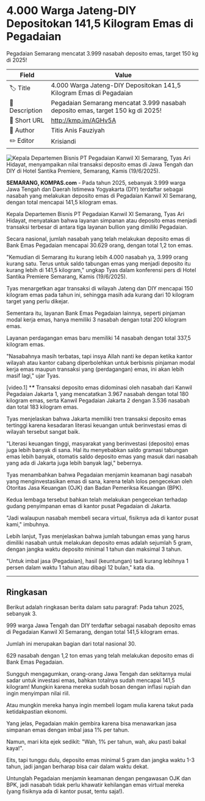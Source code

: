 # 4.000 Warga Jateng-DIY Depositokan 141,5 Kilogram Emas di Pegadaian

Pegadaian Semarang mencatat 3.999 nasabah deposito emas, target 150 kg di 2025!

| Field         | Value                                                       |
|---------------|-------------------------------------------------------------|
| 🏷️ Title       | 4.000 Warga Jateng-DIY Depositokan 141,5 Kilogram Emas di Pegadaian |
| 📝 Description | Pegadaian Semarang mencatat 3.999 nasabah deposito emas, target 150 kg di 2025! |
| 🔗 Short URL   | http://kmp.im/AGHv5A |
| 👤 Author      | Titis Anis Fauziyah |
| ✏️ Editor      | Krisiandi |

![Kepala Departemen Bisnis PT Pegadaian Kanwil XI Semarang, Tyas Ari Hidayat, menyampaikan nilai transaksi deposito emas di Jawa Tengah dan DIY di Hotel Santika Premiere, Semarang, Kamis (19/6/2025).](https://asset.kompas.com/crops/N-mmbyXfRsNLXFAeE_BY08d1xrw=/0x0:0x0/750x500/data/photo/2025/06/19/6854242c870a4.jpg)

**SEMARANG, KOMPAS.com** - Pada tahun 2025, sebanyak 3.999 warga Jawa Tengah dan Daerah Istimewa Yogyakarta (DIY) terdaftar sebagai nasabah yang melakukan deposito emas di Pegadaian Kanwil XI Semarang, dengan total mencapai 141,5 kilogram emas.

Kepala Departemen Bisnis PT Pegadaian Kanwil XI Semarang, Tyas Ari Hidayat, menyatakan bahwa layanan simpanan atau deposito emas menjadi transaksi terbesar di antara tiga layanan bullion yang dimiliki Pegadaian.

Secara nasional, jumlah nasabah yang telah melakukan deposito emas di Bank Emas Pegadaian mencapai 30.629 orang, dengan total 1,2 ton emas.

"Kemudian di Semarang itu kurang lebih 4.000 nasabah ya, 3.999 orang kurang satu. Terus untuk saldo tabungan emas yang menjadi deposito itu kurang lebih di 141,5 kilogram," ungkap Tyas dalam konferensi pers di Hotel Santika Premiere Semarang, Kamis (19/6/2025).

Tyas menargetkan agar transaksi di wilayah Jateng dan DIY mencapai 150 kilogram emas pada tahun ini, sehingga masih ada kurang dari 10 kilogram target yang perlu dikejar.

Sementara itu, layanan Bank Emas Pegadaian lainnya, seperti pinjaman modal kerja emas, hanya memiliki 3 nasabah dengan total 200 kilogram emas.

Layanan perdagangan emas baru memiliki 14 nasabah dengan total 337,5 kilogram emas.

"Nasabahnya masih terbatas, tapi insya Allah nanti ke depan ketika kantor wilayah atau kantor cabang diperbolehkan untuk berbisnis pinjaman modal kerja emas maupun transaksi yang (perdagangan) emas, ini akan lebih masif lagi," ujar Tyas.

\[video.1\] ****\****
Transaksi deposito emas didominasi oleh nasabah dari Kanwil Pegadaian Jakarta 1, yang mencatatkan 3.967 nasabah dengan total 180 kilogram emas, serta Kanwil Pegadaian Jakarta 2 dengan 3.536 nasabah dan total 183 kilogram emas.

Tyas menjelaskan bahwa Jakarta memiliki tren transaksi deposito emas tertinggi karena kesadaran literasi keuangan untuk berinvestasi emas di wilayah tersebut sangat baik.

"Literasi keuangan tinggi, masyarakat yang berinvestasi (deposito) emas juga lebih banyak di sana. Hal itu menyebabkan saldo gramasi tabungan emas lebih banyak, otomatis saldo deposito emas yang masuk dari nasabah yang ada di Jakarta juga lebih banyak lagi," bebernya.

Tyas menambahkan bahwa Pegadaian menjamin keamanan bagi nasabah yang menginvestasikan emas di sana, karena telah lolos pengecekan oleh Otoritas Jasa Keuangan (OJK) dan Badan Pemeriksa Keuangan (BPK).

Kedua lembaga tersebut bahkan telah melakukan pengecekan terhadap gudang penyimpanan emas di kantor pusat Pegadaian di Jakarta.

"Jadi walaupun nasabah membeli secara virtual, fisiknya ada di kantor pusat kami," imbuhnya.

Lebih lanjut, Tyas menjelaskan bahwa jumlah tabungan emas yang harus dimiliki nasabah untuk melakukan deposito emas adalah sejumlah 5 gram, dengan jangka waktu deposito minimal 1 tahun dan maksimal 3 tahun.

"Untuk imbal jasa (Pegadaian), hasil (keuntungan) tadi kurang lebihnya 1 persen dalam waktu 1 tahun atau dibagi 12 bulan," kata dia.

---
## Ringkasan

Berikut adalah ringkasan berita dalam satu paragraf: Pada tahun 2025, sebanyak 3.

999 warga Jawa Tengah dan DIY terdaftar sebagai nasabah deposito emas di Pegadaian Kanwil XI Semarang, dengan total 141,5 kilogram emas.

 Jumlah ini merupakan bagian dari total nasional 30.

629 nasabah dengan 1,2 ton emas yang telah melakukan deposito emas di Bank Emas Pegadaian.



Sungguh mengagumkan, orang-orang Jawa Tengah dan sekitarnya mulai sadar untuk investasi emas, bahkan totalnya sudah mencapai 141,5 kilogram! Mungkin karena mereka sudah bosan dengan inflasi rupiah dan ingin menyimpan nilai riil.

 Atau mungkin mereka hanya ingin membeli logam mulia karena takut pada ketidakpastian ekonomi.

 Yang jelas, Pegadaian makin gembira karena bisa menawarkan jasa simpanan emas dengan imbal jasa 1% per tahun.

 Namun, mari kita ejek sedikit: "Wah, 1% per tahun, wah, aku pasti bakal kaya!".

 Eits, tapi tunggu dulu, deposito emas minimal 5 gram dan jangka waktu 1-3 tahun, jadi jangan berharap bisa cair dalam waktu dekat.

 Untunglah Pegadaian menjamin keamanan dengan pengawasan OJK dan BPK, jadi nasabah tidak perlu khawatir kehilangan emas virtual mereka (yang fisiknya ada di kantor pusat, tentu saja!).
